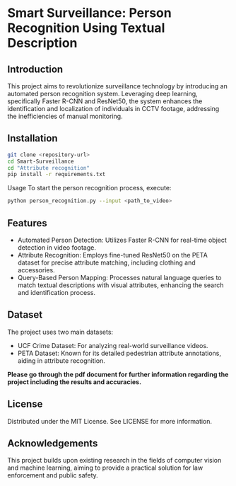 # Smart Surveillance: Person Recognition Using Textual Description

## Introduction
This project aims to revolutionize surveillance technology by introducing an automated person recognition system. Leveraging deep learning, specifically Faster R-CNN and ResNet50, the system enhances the identification and localization of individuals in CCTV footage, addressing the inefficiencies of manual monitoring.

## Installation
```bash
git clone <repository-url>
cd Smart-Surveillance
cd "Attribute recognition"
pip install -r requirements.txt
```
Usage
To start the person recognition process, execute:
```bash
python person_recognition.py --input <path_to_video>
```


## Features
  - Automated Person Detection: Utilizes Faster R-CNN for real-time object detection in video footage.
  - Attribute Recognition: Employs fine-tuned ResNet50 on the PETA dataset for precise attribute matching, including clothing and accessories.
  - Query-Based Person Mapping: Processes natural language queries to match textual descriptions with visual attributes, enhancing the search and identification process.

## Dataset
The project uses two main datasets:

  - UCF Crime Dataset: For analyzing real-world surveillance videos.
  - PETA Dataset: Known for its detailed pedestrian attribute annotations, aiding in attribute recognition.

**Please go through the pdf document for further information regarding the project including the results and accuracies.**

## License
Distributed under the MIT License. See LICENSE for more information.

## Acknowledgements
This project builds upon existing research in the fields of computer vision and machine learning, aiming to provide a practical solution for law enforcement and public safety.

